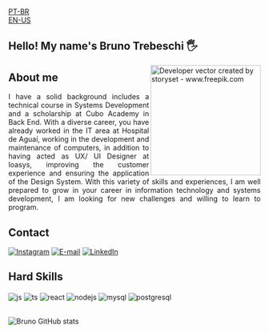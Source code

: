 <a href="https://github.com/BrunoDiego67/BrunoDiego67#readme">PT-BR</a>       
<a href="https://github.com/BrunoDiego67/BrunoDiego67En.git">EN-US</a>

## Hello! My name's Bruno Trebeschi 🖐️

<img align="right" alt="Developer vector created by storyset - www.freepik.com" height="220" src="https://img.freepik.com/free-vector/creative-web-homepage-illustration_52683-79847.jpg">

<h2>About me</h2>

<p align="justify">I have a solid background includes a technical course in Systems Development and a scholarship at Cubo Academy in Back End. With a diverse career, you have already worked in the IT area at Hospital de Aguaí, working in the development and maintenance of computers, in addition to having acted as UX/ UI Designer at Ioasys, improving the customer experience and ensuring the application of the Design System. With this variety of skills and experiences, I am well prepared to grow in your career in information technology and systems development, I am looking for new challenges and willing to learn to program.

<h2 align="left">Contact</h2>

[![Instagram](https://img.shields.io/badge/Instagram-292929?style=for-the-badge&logo=instagram&logoColor=white)](https://www.instagram.com/bruno67diego/)
[![E-mail](https://img.shields.io/badge/-Email-000?style=for-the-badge&logo=microsoft-outlook&logoColor=292929Color=white)](mailto:bruno67diego@gmail.com)
[![LinkedIn](https://img.shields.io/badge/-LinkedIn-000?style=for-the-badge&logo=linkedin&logoColor=F9F7FF&color:white)](https://www.linkedin.com/in/brunotrebeschi)

<h2>Hard Skills</h2>
<div style="display: inline_block">
  <img align="center" alt="js" src="https://img.shields.io/badge/JavaScript-F7DF1E?style=for-the-badge&logo=javascript&logoColor=black" />
  <img align="center" alt="ts" src="https://img.shields.io/badge/TypeScript-007ACC?style=for-the-badge&logo=typescript&logoColor=white" />
  <img align="center" alt="react" src="https://img.shields.io/badge/React-20232A?style=for-the-badge&logo=react&logoColor=61DAFB" />
  <img align="center" alt="nodejs" src="https://img.shields.io/badge/Node.js-43853D?style=for-the-badge&logo=node.js&logoColor=white" />
  <img align="center" alt="mysql" src="https://img.shields.io/badge/MySQL-005C84?style=for-the-badge&logo=mysql&logoColor=white" />
  <img align="center" alt="postgresql" src="https://img.shields.io/badge/PostgreSQL-316192?style=for-the-badge&logo=postgresql&logoColor=white" />
  </div><br/>

  ![Bruno GitHub stats](https://github-readme-stats.vercel.app/api?username=BrunoDiego67&show_icons=true&theme=dark&count_private=true)

